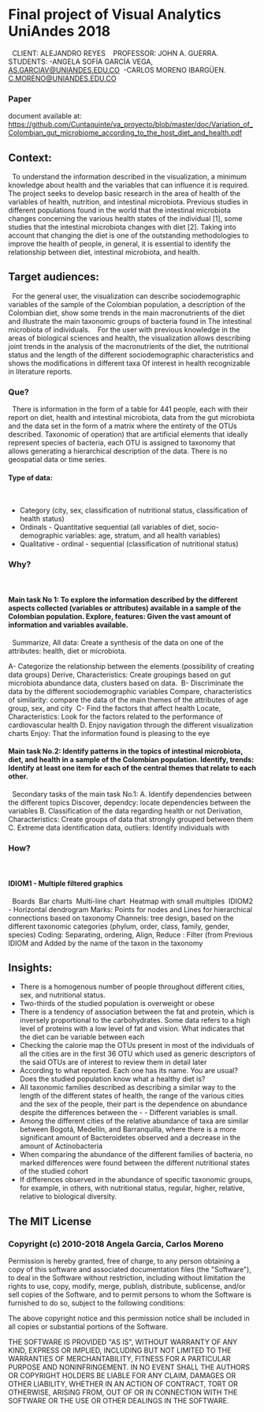 # Final project of Visual Analytics UniAndes 2018 
 
CLIENT: ALEJANDRO REYES 
 
PROFESSOR: JOHN A. GUERRA. 
 
STUDENTS: -ANGELA SOFÍA GARCÍA VEGA, AS.GARCIAV@UNIANDES.EDU.CO 
-CARLOS MORENO IBARGÜEN. C.MORENO@UNIANDES.EDU.CO 
 
 ### Paper 
 document available at: https://github.com/Cuntaquinte/va_proyecto/blob/master/doc/Variation_of_Colombian_gut_microbiome_according_to_the_host_diet_and_health.pdf
 
## Context: 
 
To understand the information described in the visualization, a minimum knowledge about health and the variables that can influence it is required. The project seeks to develop basic research in the area of health of the variables of health, nutrition, and intestinal microbiota. Previous studies in different populations found in the world that the intestinal microbiota changes concerning the various health states of the individual [1], some studies that the intestinal microbiota changes with diet [2]. Taking into account that changing the diet is one of the outstanding methodologies to improve the health of people, in general, it is essential to identify the relationship between diet, intestinal microbiota, and health. 
 
## Target audiences: 
 
For the general user, the visualization can describe sociodemographic variables of the sample of the Colombian population, a description of the Colombian diet, show some trends in the main macronutrients of the diet and illustrate the main taxonomic groups of bacteria found in The intestinal microbiota of individuals. 
 
For the user with previous knowledge in the areas of biological sciences and health, the visualization allows describing joint trends in the analysis of the macronutrients of the diet, the nutritional status and the length of the different sociodemographic characteristics and shows the modifications in different taxa Of interest in health recognizable in literature reports. 
 
### Que? 
 
There is information in the form of a table for 441 people, each with their report on diet, health and intestinal microbiota, data from the gut microbiota and the data set in the form of a matrix where the entirety of the OTUs described. Taxonomic of operation) that are artificial elements that ideally represent species of bacteria, each OTU is assigned to taxonomy that allows generating a hierarchical description of the data. There is no geospatial data or time series. 
 
#### Type of data: 
 
- Category (city, sex, classification of nutritional status, classification of health status) 
 
- Ordinals - Quantitative sequential (all variables of diet, socio-demographic variables: age, stratum, and all health variables) 
 
- Qualitative - ordinal - sequential (classification of nutritional status) 
 
### Why? 
 
#### Main task No 1: To explore the information described by the different aspects collected (variables or attributes) available in a sample of the Colombian population. Explore, features: Given the vast amount of information and variables available. 
 
Summarize, All data: Create a synthesis of the data on one of the attributes: health, diet or microbiota. 

A- Categorize the relationship between the elements (possibility of creating data groups) Derive, Characteristics: Create groupings based on gut microbiota abundance data, clusters based on data. 
B- Discriminate the data by the different sociodemographic variables Compare, characteristics of similarity: compare the data of the main themes of the attributes of age group, sex, and city 
C- Find the factors that affect health Locate, Characteristics: Look for the factors related to the performance of cardiovascular health D. Enjoy navigation through the different visualization charts Enjoy: That the information found is pleasing to the eye 
 
#### Main task No.2: Identify patterns in the topics of intestinal microbiota, diet, and health in a sample of the Colombian population. Identify, trends: Identify at least one item for each of the central themes that relate to each other. 
 
Secondary tasks of the main task No.1: A. Identify dependencies between the different topics Discover, dependcy: locate dependencies between the variables B. Classification of the data regarding health or not Derivation, Characteristics: Create groups of data that strongly grouped between them C. Extreme data identification data, outliers: Identify individuals with 
 
### How? 
 
#### IDIOM1 - Multiple filtered graphics 
 
Boards 
Bar charts 
Multi-line chart 
Heatmap with small multiples 
IDIOM2 - Horizontal dendrogram Marks: Points for nodes and Lines for hierarchical connections based on taxonomy Channels: tree design, based on the different taxonomic categories (phylum, order, class, family, gender, species) Coding: Separating, ordering, Align, Reduce : Filter (from Previous IDIOM and Added by the name of the taxon in the taxonomy

## Insights:

- There is a homogenous number of people throughout different cities, sex, and nutritional status.
- Two-thirds of the studied population is overweight or obese
- There is a tendency of association between the fat and protein, which is inversely proportional to the carbohydrates. Some data refers to a high level of proteins with a low level of fat and vision. What indicates that the diet can be variable between each
- Checking the calorie map the OTUs present in most of the individuals of all the cities are in the first 36 OTU which  used as generic descriptors of the said OTUs are of interest to review them in detail later
- According to what  reported. Each one has its name. You are usual? Does the studied population know what a healthy diet is?
- All taxonomic families  described as describing a similar way to the length of the different states of health, the range of the various cities and the sex of the people, their part is the dependence on abundance despite the differences between the - - Different variables is small.
- Among the different cities of the relative abundance of taxa are similar between Bogotá, Medellín, and Barranquilla, where there is a more significant amount of Bacteroidetes observed and a decrease in the amount of Actinobacteria
- When comparing the abundance of the different families of bacteria, no marked differences were found between the different nutritional states of the studied cohort
- If differences  observed in the abundance of specific taxonomic groups, for example, in others, with nutritional status, regular, higher, relative, relative to biological diversity.




## The MIT License

### Copyright (c) 2010-2018 Angela Garcia, Carlos Moreno 

Permission is hereby granted, free of charge, to any person obtaining a copy
of this software and associated documentation files (the "Software"), to deal
in the Software without restriction, including without limitation the rights
to use, copy, modify, merge, publish, distribute, sublicense, and/or sell
copies of the Software, and to permit persons to whom the Software is
furnished to do so, subject to the following conditions:

The above copyright notice and this permission notice shall be included in
all copies or substantial portions of the Software.

THE SOFTWARE IS PROVIDED "AS IS", WITHOUT WARRANTY OF ANY KIND, EXPRESS OR
IMPLIED, INCLUDING BUT NOT LIMITED TO THE WARRANTIES OF MERCHANTABILITY,
FITNESS FOR A PARTICULAR PURPOSE AND NONINFRINGEMENT. IN NO EVENT SHALL THE
AUTHORS OR COPYRIGHT HOLDERS BE LIABLE FOR ANY CLAIM, DAMAGES OR OTHER
LIABILITY, WHETHER IN AN ACTION OF CONTRACT, TORT OR OTHERWISE, ARISING FROM,
OUT OF OR IN CONNECTION WITH THE SOFTWARE OR THE USE OR OTHER DEALINGS IN
THE SOFTWARE.
